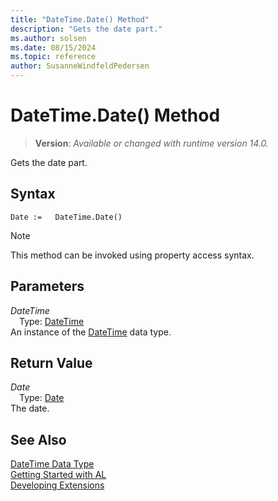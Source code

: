 ```yaml
---
title: "DateTime.Date() Method"
description: "Gets the date part."
ms.author: solsen
ms.date: 08/15/2024
ms.topic: reference
author: SusanneWindfeldPedersen
---
```

[//]: # (START>DO_NOT_EDIT)
[//]: # (IMPORTANT:Do not edit any of the content between here and the END>DO_NOT_EDIT.)
[//]: # (Any modifications should be made in the .xml files in the ModernDev repo.)
# DateTime.Date() Method
> **Version**: _Available or changed with runtime version 14.0._

Gets the date part.


## Syntax
```AL
Date :=   DateTime.Date()
```
> [!NOTE]
> This method can be invoked using property access syntax.
## Parameters
*DateTime*  
&emsp;Type: [DateTime](datetime-data-type.md)  
An instance of the [DateTime](datetime-data-type.md) data type.  

## Return Value
*Date*  
&emsp;Type: [Date](../date/date-data-type.md)  
The date.


[//]: # (IMPORTANT: END>DO_NOT_EDIT)
## See Also
[DateTime Data Type](datetime-data-type.md)  
[Getting Started with AL](../../devenv-get-started.md)  
[Developing Extensions](../../devenv-dev-overview.md)